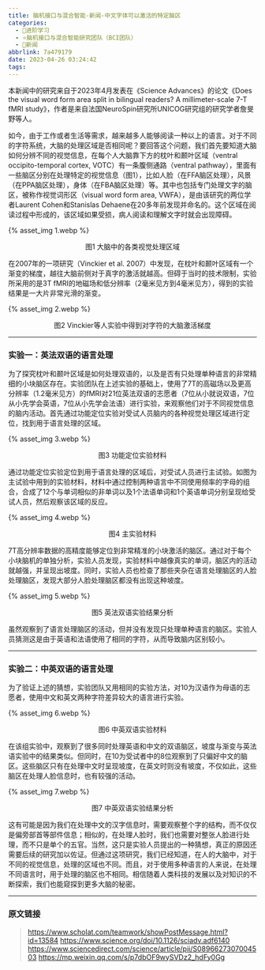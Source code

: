 ```yaml
---
title: 脑机接口与混合智能-新闻-中文字体可以激活的特定脑区
categories:
  - 🌙进阶学习
  - ⭐脑机接口与混合智能研究团队（BCI团队）
  - 💫新闻
abbrlink: 7a479179
date: 2023-04-26 03:24:42
tags:
---
```


本新闻中的研究来自于2023年4月发表在《Science Advances》的论文《Does the visual word form area split in bilingual readers? A millimeter-scale 7-T fMRI study》，作者是来自法国NeuroSpin研究所UNICOG研究组的研究学者詹旻野等人。

如今，由于工作或者生活等需求，越来越多人能够阅读一种以上的语言。对于不同的字符系统，大脑的处理区域是否相同呢？要回答这个问题，我们首先要知道大脑如何分辨不同的视觉信息，在每个人大脑靠下方的枕叶和颞叶区域（ventral occipito-temporal cortex, VOTC）有一条腹侧通路（ventral pathway），里面有一些脑区分别在处理特定的视觉信息（图1），比如人脸（在FFA脑区处理），风景（在PPA脑区处理），身体（在FBA脑区处理）等。其中也包括专门处理文字的脑区，被称作视觉词形区（visual word form area, VWFA），是由该研究的两位学者Laurent Cohen和Stanislas Dehaene在20多年前发现并命名的。这个区域在阅读过程中形成的，该区域如果受损，病人阅读和理解文字时就会出现障碍。

{% asset_img 1.webp %}
<div align='center'>图1 大脑中的各类视觉处理区域</div>

<!--more-->

在2007年的一项研究（Vinckier et al. 2007）中发现，在枕叶和颞叶区域有一个渐变的梯度，越往大脑前侧对于真字的激活就越高。但碍于当时的技术限制，实验所采用的是3T fMRI的地磁场和低分辨率（2毫米见方到4毫米见方），得到的实验结果是一大片非常光滑的渐变。

{% asset_img 2.webp %}
<div align='center'>图2 Vinckier等人实验中得到对字符的大脑激活梯度</div>

***

### 实验一：英法双语的语言处理

为了探究枕叶和颞叶区域是如何处理双语的，以及是否有只处理单种语言的非常精细的小块脑区存在。实验团队在上述实验的基础上，使用了7T的高磁场以及更高分辨率（1.2毫米见方）的fMRI对21位英法双语的志愿者（7位从小就说双语，7位从小先学会英语，7位从小先学会法语）进行实验，来观察他们对于不同视觉信息的脑内活动。首先通过功能定位实验对受试人员脑内的各种视觉处理区域进行定位，找到用于语言处理的区域。

{% asset_img 3.webp %}
<div align='center'>图3 功能定位实验材料</div>

通过功能定位实验定位到用于语言处理的区域后，对受试人员进行主试验。如图为主试验中用到的实验材料，材料中通过控制两种语言中不同使用频率的字母的组合，合成了12个与单词相似的非单词以及1个法语单词和1个英语单词分别呈现给受试人员，然后观察该区域的反应。

{% asset_img 4.webp %}
<div align='center'>图4 主实验材料</div>

7T高分辨率数据的高精度能够定位到非常精准的小块激活的脑区。通过对于每个小块脑机的单独分析，实验人员发现，实验材料中越像真实的单词，脑区内的活动就越强，并呈现出坡度。同时，实验人员也检查了那些夹杂在语言处理脑区的人脸处理脑区，发现大部分人脸处理脑区都没有出现这种坡度。

{% asset_img 5.webp %}
<div align='center'>图5 英法双语实验结果分析</div>

虽然观察到了语言处理脑区的活动，但并没有发现只处理单种语言的脑区。实验人员猜测这是由于英语和法语使用了相同的字符，从而导致脑内区别较小。

***

### 实验二：中英双语的语言处理

为了验证上述的猜想，实验团队又用相同的实验方法，对10为汉语作为母语的志愿者，使用中文和英文两种字符差异较大的语言进行实验。

{% asset_img 6.webp %}
<div align='center'>图6 中英双语实验材料</div>

在该组实验中，观察到了很多同时处理英语和中文的双语脑区，坡度与渐变与英法语实验中的结果类似。但同时，在10为受试者中的8位观察到了只偏好中文的脑区。这些脑区只有在处理中文时呈现坡度，在英文时则没有坡度，不仅如此，这些脑区在处理人脸信息时，也有较强的活动。

{% asset_img 7.webp %}
<div align='center'>图7 中英双语实验结果分析</div>

这有可能是因为我们在处理中文的汉字信息时，需要观察整个字的结构，而不仅仅是偏旁部首等部件信息；相似的，在处理人脸时，我们也需要对整张人脸进行处理，而不只是单个的五官。当然，这只是实验人员提出的一种猜想，真正的原因还需要后续的研究加以佐证。但通过这项研究，我们已经知道，在人的大脑中，对于不同的视觉信息，处理的区域也不同。而且，对于使用多种语言的人来说，在处理不同语言时，用于处理的脑区也不相同。相信随着人类科技的发展以及对知识的不断探索，我们也能窥探到更多大脑的秘密。

***

### 原文链接

> <https://www.scholat.com/teamwork/showPostMessage.html?id=13584>
> <https://www.science.org/doi/10.1126/sciadv.adf6140>
> <https://www.sciencedirect.com/science/article/pii/S0896627307004503>
> <https://mp.weixin.qq.com/s/p7dbOF9wySVDz2_hdFy0Gg>
